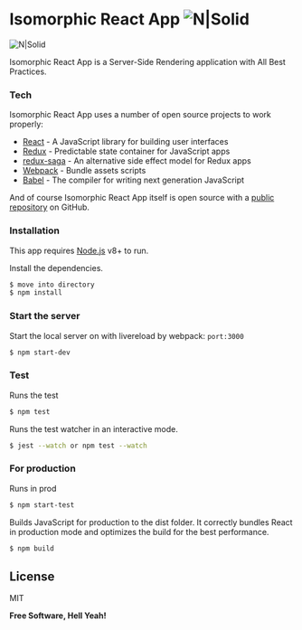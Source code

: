 # Isomorphic React App ![N|Solid](https://travis-ci.org/PyColors/isomorphic-react-app.svg?branch=master)

![N|Solid](https://agileengine.com/wordpress/wp-content/uploads/2016/09/redux-saga.png) 

Isomorphic React App is a Server-Side Rendering application with All Best Practices.  

### Tech

Isomorphic React App uses a number of open source projects to work properly:

* [React] - A JavaScript library for building user interfaces
* [Redux] - Predictable state container for JavaScript apps
* [redux-saga] - An alternative side effect model for Redux apps
* [Webpack] - Bundle assets scripts
* [Babel] - The compiler for writing next generation JavaScript

And of course Isomorphic React App itself is open source with a [public repository][dill] on GitHub.

### Installation

This app requires [Node.js](https://nodejs.org/) v8+ to run.

Install the dependencies.

```sh
$ move into directory
$ npm install
```

### Start the server

Start the local server on with livereload by webpack: `port:3000`

```sh
$ npm start-dev
```

### Test

Runs the test

```sh
$ npm test
```

Runs the test watcher in an interactive mode.

```sh
$ jest --watch or npm test --watch
```

### For production

Runs in prod

```sh
$ npm start-test
```

Builds JavaScript for production to the dist folder. 
It correctly bundles React in production mode and optimizes the build for the best performance.

```sh
$ npm build
```

License
----

MIT

**Free Software, Hell Yeah!**

[//]: # 
   [dill]: <https://github.com/PyColors/isomorphic-react-app>
   [git-repo-url]: <https://github.com/PyColors/choose-your-iPhone>
   [React]: <https://github.com/facebook/react>
   [MUI]: <https://github.com/muicss/mui>
   [Webpack]: <https://github.com/webpack/webpack>
   [Babel]: <https://babeljs.io/>
   [redux-saga]: <https://github.com/redux-saga/redux-saga>
   [redux]: <https://github.com/reduxjs/redux>
   
